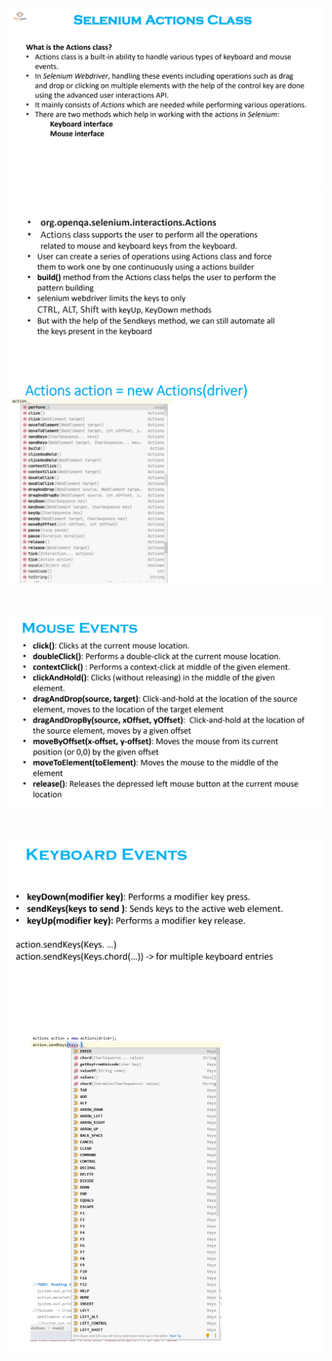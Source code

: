 

![img.png](img/img_6.png)
![img_1.png](img/img_7.png)
![img_2.png](img/img_8.png)

<br/>

![img_3.png](img/img_9.png)

<br/>

![img_4.png](img/img_10.png)
![img_5.png](img/img_11.png)